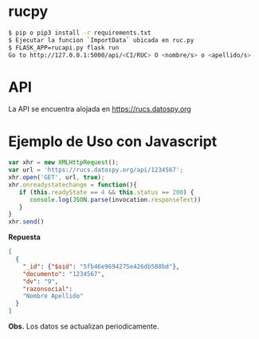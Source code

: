 # rucpy
```bash
$ pip o pip3 install -r requirements.txt
$ Ejecutar la funcion `ImportData` ubicada en ruc.py
$ FLASK_APP=rucapi.py flask run
Go to http://127.0.0.1:5000/api/<CI/RUC> O <nombre/s> o <apellido/s> 
```
# API

La API se encuentra alojada en https://rucs.datospy.org

# Ejemplo de Uso con Javascript
```js
var xhr = new XMLHttpRequest();
var url = 'https://rucs.datospy.org/api/1234567';
xhr.open('GET', url, true);       
xhr.onreadystatechange = function(){
   if (this.readyState == 4 && this.status == 200) {
      console.log(JSON.parse(invocation.responseText))
   }
}
xhr.send() 
```
**Repuesta**
```json
[
  {
    "_id": {"$oid": "5fb46e9694275e426db580bd"}, 
    "documento": "1234567", 
    "dv": "9", 
    "razonsocial": 
    "Nombre Apellido"
  }
]
```
**Obs.** Los datos se actualizan periodicamente.
